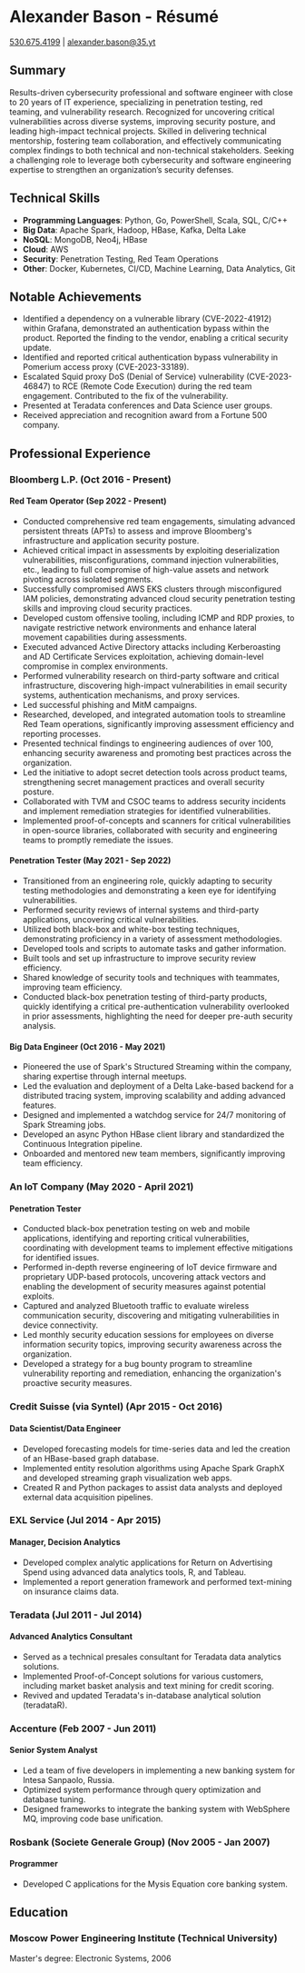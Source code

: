 # Alexander Bason - Résumé

[530.675.4199](tel:+15306754199) | [alexander.bason@35.yt](mailto:alexander.bason@35.yt)

## Summary
Results-driven cybersecurity professional and software engineer with close to
20 years of IT experience, specializing in penetration testing, red teaming,
and vulnerability research. Recognized for uncovering critical vulnerabilities
across diverse systems, improving security posture, and leading high-impact
technical projects. Skilled in delivering technical mentorship, fostering team
collaboration, and effectively communicating complex findings to both technical
and non-technical stakeholders. Seeking a challenging role to leverage both
cybersecurity and software engineering expertise to strengthen an
organization’s security defenses.

## Technical Skills
- **Programming Languages**: Python, Go, PowerShell, Scala, SQL, C/C++
- **Big Data**: Apache Spark, Hadoop, HBase, Kafka, Delta Lake
- **NoSQL**: MongoDB, Neo4j, HBase
- **Cloud**: AWS
- **Security**: Penetration Testing, Red Team Operations
- **Other**: Docker, Kubernetes, CI/CD, Machine Learning, Data Analytics, Git

## Notable Achievements
- Identified a dependency on a vulnerable library (CVE-2022-41912) within
Grafana, demonstrated an authentication bypass within the product. Reported the
finding to the vendor, enabling a critical security update.
- Identified and reported critical authentication bypass vulnerability in
Pomerium access proxy (CVE-2023-33189).
- Escalated Squid proxy DoS (Denial of Service) vulnerability (CVE-2023-46847)
to RCE (Remote Code Execution) during the red team engagement. Contributed to
the fix of the vulnerability.
- Presented at Teradata conferences and Data Science user groups.
- Received appreciation and recognition award from a Fortune 500 company.

## Professional Experience

### Bloomberg L.P. (Oct 2016 - Present)

#### Red Team Operator (Sep 2022 - Present)
- Conducted comprehensive red team engagements, simulating advanced persistent
threats (APTs) to assess and improve Bloomberg's infrastructure and application
security posture.
- Achieved critical impact in assessments by exploiting deserialization
vulnerabilities, misconfigurations, command injection vulnerabilities, etc.,
leading to full compromise of high-value assets and network pivoting across
isolated segments.
- Successfully compromised AWS EKS clusters through misconfigured IAM policies,
demonstrating advanced cloud security penetration testing skills and improving
cloud security practices.
- Developed custom offensive tooling, including ICMP and RDP proxies, to
navigate restrictive network environments and enhance lateral movement
capabilities during assessments.
- Executed advanced Active Directory attacks including Kerberoasting and AD
Certificate Services exploitation, achieving domain-level compromise in complex
environments.
- Performed vulnerability research on third-party software and critical
infrastructure, discovering high-impact vulnerabilities in email security
systems, authentication mechanisms, and proxy services.
- Led successful phishing and MitM campaigns.
- Researched, developed, and integrated automation tools to streamline Red Team
operations, significantly improving assessment efficiency and reporting
processes.
- Presented technical findings to engineering audiences of over 100, enhancing
security awareness and promoting best practices across the organization.
- Led the initiative to adopt secret detection tools across product teams,
strengthening secret management practices and overall security posture.
- Collaborated with TVM and CSOC teams to address security incidents and
implement remediation strategies for identified vulnerabilities.
- Implemented proof-of-concepts and scanners for critical vulnerabilities in
open-source libraries, collaborated with security and engineering teams to
promptly remediate the issues.

#### Penetration Tester (May 2021 - Sep 2022)
- Transitioned from an engineering role, quickly adapting to security testing
methodologies and demonstrating a keen eye for identifying vulnerabilities.
- Performed security reviews of internal systems and third-party applications,
uncovering critical vulnerabilities.
- Utilized both black-box and white-box testing techniques, demonstrating
proficiency in a variety of assessment methodologies.
- Developed tools and scripts to automate tasks and gather information.
- Built tools and set up infrastructure to improve security review efficiency.
- Shared knowledge of security tools and techniques with teammates, improving
team efficiency.
- Conducted black-box penetration testing of third-party products, quickly
identifying a critical pre-authentication vulnerability overlooked in prior
assessments, highlighting the need for deeper pre-auth security analysis.

#### Big Data Engineer (Oct 2016 - May 2021)
- Pioneered the use of Spark's Structured Streaming within the company, sharing
expertise through internal meetups.
- Led the evaluation and deployment of a Delta Lake-based backend for
a distributed tracing system, improving scalability and adding advanced
features.
- Designed and implemented a watchdog service for 24/7 monitoring of Spark
Streaming jobs.
- Developed an async Python HBase client library and standardized the
Continuous Integration pipeline.
- Onboarded and mentored new team members, significantly improving team
efficiency.

### An IoT Company (May 2020 - April 2021)
#### Penetration Tester
- Conducted black-box penetration testing on web and mobile applications,
identifying and reporting critical vulnerabilities, coordinating with
development teams to implement effective mitigations for identified issues.
- Performed in-depth reverse engineering of IoT device firmware and proprietary
UDP-based protocols, uncovering attack vectors and enabling the development of
security measures against potential exploits.
- Captured and analyzed Bluetooth traffic to evaluate wireless communication
security, discovering and mitigating vulnerabilities in device connectivity.
- Led monthly security education sessions for employees on diverse information
security topics, improving security awareness across the organization.
- Developed a strategy for a bug bounty program to streamline vulnerability
reporting and remediation, enhancing the organization's proactive security
measures.

### Credit Suisse (via Syntel) (Apr 2015 - Oct 2016)
#### Data Scientist/Data Engineer
- Developed forecasting models for time-series data and led the creation of an
HBase-based graph database.
- Implemented entity resolution algorithms using Apache Spark GraphX and
developed streaming graph visualization web apps.
- Created R and Python packages to assist data analysts and deployed external
data acquisition pipelines.

### EXL Service (Jul 2014 - Apr 2015)
#### Manager, Decision Analytics
- Developed complex analytic applications for Return on Advertising Spend using
advanced data analytics tools, R, and Tableau.
- Implemented a report generation framework and performed text-mining on
insurance claims data.

### Teradata (Jul 2011 - Jul 2014)
#### Advanced Analytics Consultant
- Served as a technical presales consultant for Teradata data analytics
solutions.
- Implemented Proof-of-Concept solutions for various customers, including
market basket analysis and text mining for credit scoring.
- Revived and updated Teradata's in-database analytical solution (teradataR).

### Accenture (Feb 2007 - Jun 2011)
#### Senior System Analyst
- Led a team of five developers in implementing a new banking system for Intesa
Sanpaolo, Russia.
- Optimized system performance through query optimization and database tuning.
- Designed frameworks to integrate the banking system with WebSphere MQ,
improving code base unification.

### Rosbank (Societe Generale Group) (Nov 2005 - Jan 2007)
#### Programmer
- Developed C applications for the Mysis Equation core banking system.

## Education
### Moscow Power Engineering Institute (Technical University)
Master's degree: Electronic Systems, 2006
